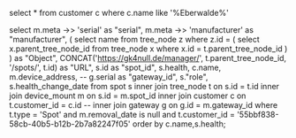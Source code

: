 select * from customer c where c.name like '%Eberwalde%'


select
 m.meta ->> 'serial' as "serial",
 m.meta ->> 'manufacturer' as "manufacturer",
  (
    select
      name
    from
      tree_node z
    where
      z.id = (
        select
          x.parent_tree_node_id
        from
          tree_node x
        where
          x.id = t.parent_tree_node_id
      )
  ) as "Object",
  CONCAT('https://gk4null.de/manager/', t.parent_tree_node_id, '/spots/', t.id) as "URL",
  s.id as "spot_id",
  s.health,
  c.name,
  m.device_address,
--  g.serial as "gateway_id",
  s."role",
  s.health_change_date
from
  spot s
  inner join tree_node t on s.id = t.id
  inner join device_mount m on s.id = m.spot_id
  inner join customer c on t.customer_id = c.id
--  inner join gateway g on g.id = m.gateway_id 
where
  t.type = 'Spot'
  and m.removal_date is null
 and t.customer_id = '55bbf838-58cb-40b5-b12b-2b7a82247f05'
order by
  c.name,s.health;
